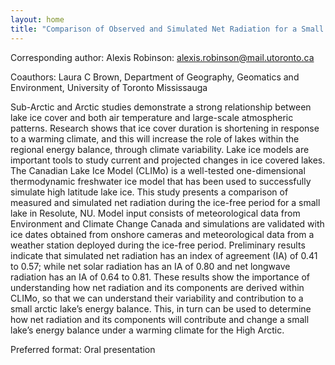 ```yaml
---
layout: home
title: "Comparison of Observed and Simulated Net Radiation for a Small High Arctic Lake during the ice-free period, August: 2019, 2021 and 2022"
---
```



Corresponding author: Alexis Robinson: alexis.robinson@mail.utoronto.ca

Coauthors: Laura C Brown, Department of Geography, Geomatics and Environment, University of Toronto Mississauga 

Sub-Arctic and Arctic studies demonstrate a strong relationship between lake ice cover and both air temperature and large-scale atmospheric patterns. Research shows that ice cover duration is shortening in response to a warming climate, and this will increase the role of lakes within the regional energy balance, through climate variability. Lake ice models are important tools to study current and projected changes in ice covered lakes. The Canadian Lake Ice Model (CLIMo) is a well-tested one-dimensional thermodynamic freshwater ice model that has been used to successfully simulate high latitude lake ice. This study presents a comparison of measured and simulated net radiation during the ice-free period for a small lake in Resolute, NU. Model input consists of meteorological data from Environment and Climate Change Canada and simulations are validated with ice dates obtained from onshore cameras and meteorological data from a weather station deployed during the ice-free period. Preliminary results indicate that simulated net radiation has an index of agreement (IA) of 0.41 to 0.57; while net solar radiation has an IA of 0.80 and net longwave radiation has an IA of 0.64 to 0.81. These results show the importance of understanding how net radiation and its components are derived within CLIMo, so that we can understand their variability and contribution to a small arctic lake’s energy balance. This, in turn can be used to determine how net radiation and its components will contribute and change a small lake’s energy balance under a warming climate for the High Arctic.

Preferred format: Oral presentation
